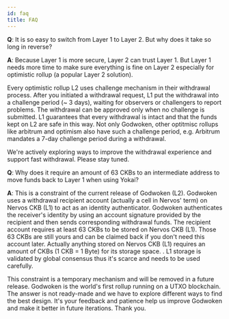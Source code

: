 ```yaml
---
id: faq
title: FAQ
---
```


**Q**: It is so easy to switch from Layer 1 to Layer 2. But why does it take so long in reverse?

**A**: Because Layer 1 is more secure, Layer 2 can trust Layer 1. But Layer 1 needs more time to make sure everything is fine on Layer 2 especially for optimistic rollup (a popular Layer 2 solution). 

Every optimistic rollup L2 uses challenge mechanism in their withdrawal process. After you initiated a withdrawal request, L1 put the withdrawal into a challenge period (~ 3 days), waiting for observers or challengers to report problems. The withdrawal can be approved only when no challenge is submitted. L1 guarantees that every withdrawal is intact and that the funds kept on L2 are safe in this way. Not only Godwoken, other optitmisc rollups like arbitrum and optimism also have such a challenge period, e.g. Arbitrum mandates a 7-day challenge period during a withdrawal.

We're actively exploring ways to improve the withdrawal experience and support fast withdrawal. Please stay tuned.

**Q**: Why does it require an amount of 63 CKBs to an intermediate address to move funds back to Layer 1 when using Yokai? 

**A**: This is a constraint of the current release of Godwoken (L2). Godwoken uses a withdrawal recipient account (actually a cell in Nervos' term) on Nervos CKB (L1) to act as an identity authenticator. Godwoken authenticates the receiver's identity by using an account signature provided by the recipient and then sends corresponding withdrawal funds. The recipient account requires at least 63 CKBs to be stored on Nervos CKB (L1). Those 63 CKBs are still yours and can be claimed back if you don't need this account later. Actually anything stored on Nervos CKB (L1) requires an amount of CKBs (1 CKB = 1 Byte) for its storage space. . L1 storage is validated by global consensus thus it's scarce and needs to be used carefully.

This constraint is a temporary mechanism and will be removed in a future release. Godwoken is the world's first rollup running on a UTXO blockchain. The answer is not ready-made and we have to explore different ways to find the best design. It's your feedback and patience help us improve Godwoken and make it better in future iterations. Thank you.

